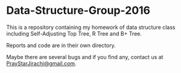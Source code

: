 # Data-Structure-Group-2016

This is a repository containing my homework of data structure class including Self-Adjusting Top Tree, R Tree and B+ Tree.

Reports and code are in their own directory.

Maybe there are several bugs and if you find any, contact us at PrayStarJirachi@gmail.com.
